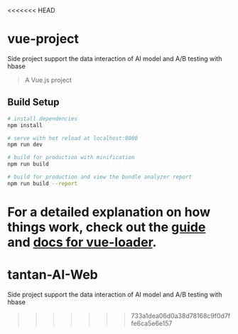 <<<<<<< HEAD
# vue-project
Side project support the data interaction of AI model and A/B testing with hbase

> A Vue.js project

## Build Setup

``` bash
# install dependencies
npm install

# serve with hot reload at localhost:8080
npm run dev

# build for production with minification
npm run build

# build for production and view the bundle analyzer report
npm run build --report
```

For a detailed explanation on how things work, check out the [guide](http://vuejs-templates.github.io/webpack/) and [docs for vue-loader](http://vuejs.github.io/vue-loader).
=======
# tantan-AI-Web
Side project support the data interaction of AI model and A/B testing with hbase
>>>>>>> 733a1dea06d0a38d78168c9f0d7ffe6ca5e6e157

